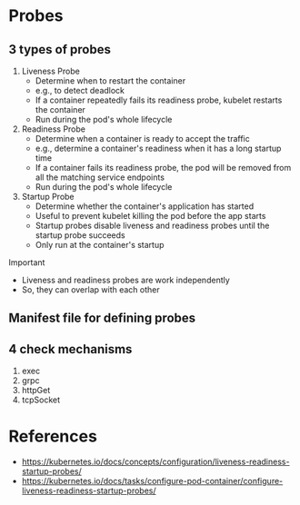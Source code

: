 # Probes

## 3 types of probes

1. Liveness Probe
    * Determine when to restart the container
    * e.g., to detect deadlock
    * If a container repeatedly fails its readiness probe, kubelet restarts the container
    * Run during the pod's whole lifecycle
2. Readiness Probe
    * Determine when a container is ready to accept the traffic
    * e.g., determine a container's readiness when it has a long startup time
    * If a container fails its readiness probe, the pod will be removed from all the matching service endpoints
    * Run during the pod's whole lifecycle
3. Startup Probe
    * Determine whether the container's application has started
    * Useful to prevent kubelet killing the pod before the app starts
    * Startup probes disable liveness and readiness probes until the startup probe succeeds
    * Only run at the container's startup

> [!Important]
> * Liveness and readiness probes are work independently
> * So, they can overlap with each other

## Manifest file for defining probes


## 4 check mechanisms

1. exec
2. grpc
3. httpGet
4. tcpSocket

# References

* https://kubernetes.io/docs/concepts/configuration/liveness-readiness-startup-probes/
* https://kubernetes.io/docs/tasks/configure-pod-container/configure-liveness-readiness-startup-probes/